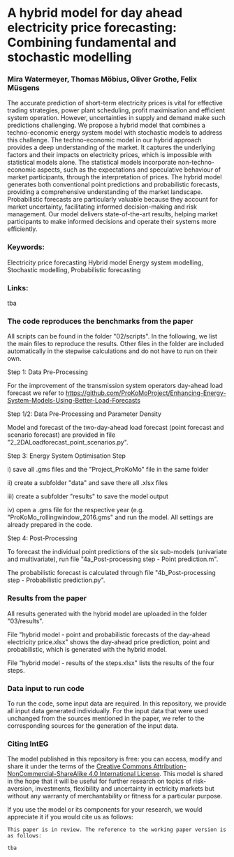 # A hybrid model for day ahead electricity price forecasting: Combining fundamental and stochastic modelling

### Mira Watermeyer, Thomas Möbius, Oliver Grothe, Felix Müsgens

The accurate prediction of short-term electricity prices is vital for effective trading strategies, power plant scheduling, profit maximisation and efficient system operation. However, uncertainties in supply and demand make such predictions challenging. We propose a hybrid model that combines a techno-economic energy system model with stochastic models to address this challenge. The techno-economic model in our hybrid approach provides a deep understanding of the market. It captures the underlying factors and their impacts on electricity prices, which is impossible with statistical models alone. The statistical models incorporate non-techno-economic aspects, such as the expectations and speculative behaviour of market participants, through the interpretation of prices. The hybrid model generates both conventional point predictions and probabilistic forecasts, providing a comprehensive understanding of the market landscape. Probabilistic forecasts are particularly valuable because they account for market uncertainty, facilitating informed decision-making and risk management. Our model delivers state-of-the-art results, helping market participants to make informed decisions and operate their systems more efficiently.

### Keywords:
Electricity price forecasting
Hybrid model
Energy system modelling, 
Stochastic modelling,
Probabilistic forecasting 

### Links: 
tba

### The code reproduces the benchmarks from the paper 
All scripts can be found in the folder "02/scripts". 
In the following, we list the main files to reproduce the results. Other files in the folder are included automatically in the stepwise calculations and do not have to run on their own. 

Step 1: Data Pre-Processing

For the improvement of the transmission system operators day-ahead load forecast we refer to https://github.com/ProKoMoProject/Enhancing-Energy-System-Models-Using-Better-Load-Forecasts

Step 1/2: Data Pre-Processing and Parameter Density

Model and forecast of the two-day-ahead load forecast (point forecast and scenario forecast) are provided in file "2_2DALoadforecast_point_scenarios.py". 

Step 3: Energy System Optimisation Step

i) save all .gms files and the "Project_ProKoMo" file in the same folder

ii) create a subfolder "data" and save there all .xlsx files

iii) create a subfolder "results" to save the model output

iv) open a .gms file for the respective year (e.g. "ProKoMo_rollingwindow_2016.gms" and run the model. All settings are already prepared in the code.

Step 4: Post-Processing

To forecast the individual point predictions of the six sub-models (univariate and multivariate), run file "4a_Post-processing step - Point prediction.m". 

The probabilistic forecast is calculated through file "4b_Post-processing step - Probabilistic prediction.py". 

### Results from the paper 
All results generated with the hybrid model are uploaded in the folder "03/results". 

File "hybrid model - point and probabilistic forecasts of the day-ahead electricity price.xlsx" shows the day-ahead price prediction, point and probabilistic, which is generated with the hybrid model.  

File "hybrid model - results of the steps.xlsx" lists the results of the four steps.  

### Data input to run code
To run the code, some input data are required. In this repository, we provide all input data generated individually. For the input data that were used unchanged from the sources mentioned in the paper, we refer to the corresponding sources for the generation of the input data. 

### Citing IntEG

The model published in this repository is free: you can access, modify and share it under the terms of the <a rel="license" href="http://creativecommons.org/licenses/by-nc-sa/4.0/">Creative Commons Attribution-NonCommercial-ShareAlike 4.0 International License</a>. This model is shared in the hope that it will be useful for further research on topics of risk-aversion, investments, flexibility and uncertainty in ectricity markets but without any warranty of merchantability or fitness for a particular purpose. 

If you use the model or its components for your research, we would appreciate it if you
would cite us as follows:
```
This paper is in review. The reference to the working paper version is as follows:

tba
```
